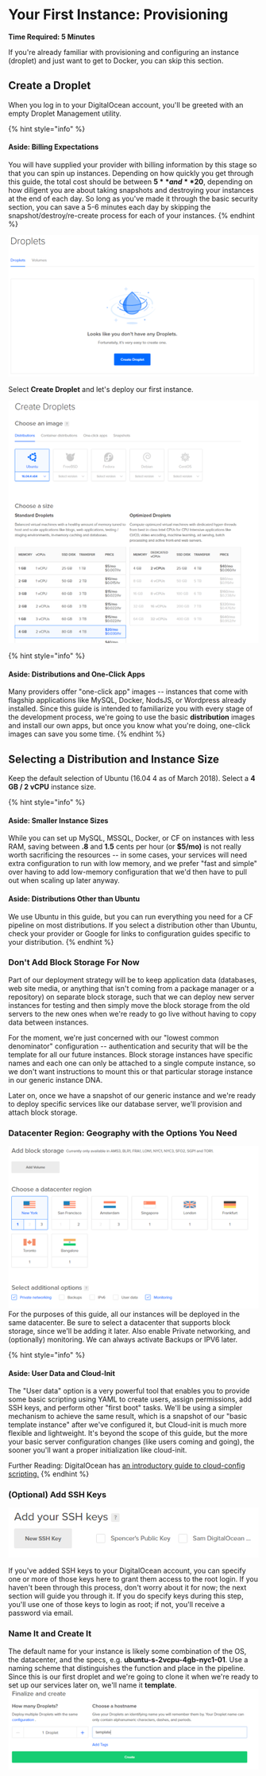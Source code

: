 # Your First Instance: Provisioning

**Time Required: 5 Minutes**

If you're already familiar with provisioning and configuring an instance \(droplet\) and just want to get to Docker, you can skip this section.

## Create a Droplet

When you log in to your DigitalOcean account, you'll be greeted with an empty Droplet Management utility.

{% hint style="info" %}
#### Aside: Billing Expectations

You will have supplied your provider with billing information by this stage so that you can spin up instances. Depending on how quickly you get through this guide, the total cost should be between **$5** and **$20**, depending on how diligent you are about taking snapshots and destroying your instances at the end of each day. So long as you've made it through the basic security section, you can save a 5-6 minutes each day by skipping the snapshot/destroy/re-create process for each of your instances.
{% endhint %}

![](../.gitbook/assets/snip_20180317095854.png)

Select **Create Droplet** and let's deploy our first instance.

![](../.gitbook/assets/snip_20180317103147.png)

{% hint style="info" %}
#### Aside: Distributions and One-Click Apps

Many providers offer "one-click app" images -- instances that come with flagship applications like MySQL, Docker, NodsJS, or Wordpress already installed. Since this guide is intended to familiarize you with every stage of the development process, we're going to use the basic **distribution** images and install our own apps, but once you know what you're doing, one-click images can save you some time.
{% endhint %}

## Selecting a Distribution and Instance Size

Keep the default selection of Ubuntu \(16.04 4 as of March 2018\). Select a **4 GB / 2 vCPU** instance size.

{% hint style="info" %}
#### Aside: Smaller Instance Sizes

While you can set up MySQL, MSSQL, Docker, or CF on instances with less RAM, saving between **.8** and **1.5** cents per hour \(or **$5/mo\)** is not really worth sacrificing the resources -- in some cases, your services will need extra configuration to run with low memory, and we prefer "fast and simple" over having to add low-memory configuration that we'd then have to pull out when scaling up later anyway.

#### Aside: Distributions Other than Ubuntu

We use Ubuntu in this guide, but you can run everything you need for a CF pipeline on most distributions. If you select a distribution other than Ubuntu, check your provider or Google for links to configuration guides specific to your distribution.
{% endhint %}

### Don't Add Block Storage For Now

Part of our deployment strategy will be to keep application data \(databases, web site media, or anything that isn't coming from a package manager or a repository\) on separate block storage, such that we can deploy new server instances for testing and then simply move the block storage from the old servers to the new ones when we're ready to go live without having to copy data between instances.

For the moment, we're just concerned with our "lowest common denominator" configuration -- authentication and security that will be the template for all our future instances. Block storage instances have specific names and each one can only be attached to a single compute instance, so we don't want instructions to mount this or that particular storage instance in our generic instance DNA.

Later on, once we have a snapshot of our generic instance and we're ready to deploy specific services like our database server, we'll provision and attach block storage.

### Datacenter Region: Geography with the Options You Need

![](../.gitbook/assets/snip_20180319115731.png)For the purposes of this guide, all our instances will be deployed in the same datacenter. Be sure to select a datacenter that supports block storage, since we'll be adding it later. Also enable Private networking, and \(optionally\) monitoring. We can always activate Backups or IPV6 later.

{% hint style="info" %}
#### Aside: User Data and Cloud-Init

The "User data" option is a very powerful tool that enables you to provide some basic scripting using YAML to create users, assign permissions, add SSH keys, and perform other "first boot" tasks. We'll be using a simpler mechanism to achieve the same result, which is a snapshot of our "basic template instance" after we've configured it, but Cloud-init is much more flexible and lightweight. It's beyond the scope of this guide, but the more your basic server configuration changes \(like users coming and going\), the sooner you'll want a proper initialization like cloud-init.

Further Reading: DigitalOcean has [an introductory guide to cloud-config scripting.](https://www.digitalocean.com/community/tutorials/an-introduction-to-cloud-config-scripting)
{% endhint %}

### \(Optional\) Add SSH Keys

![](../.gitbook/assets/snip_20180319122105.png)

If you've added SSH keys to your DigitalOcean account, you can specify one or more of those keys here to grant them access to the root login. If you haven't been through this process, don't worry about it for now; the next section will guide you through it. If you do specify keys during this step, you'll use one of those keys to login as root; if not, you'll receive a password via email.

### Name It and Create It

The default name for your instance is likely some combination of the OS, the datacenter, and the specs, e.g. **ubuntu-s-2vcpu-4gb-nyc1-01**. Use a naming scheme that distinguishes the function and place in the pipeline. Since this is our first droplet and we're going to clone it when we're ready to set up our services later on, we'll name it **template**.![](../.gitbook/assets/snip_20180321094249.png)

